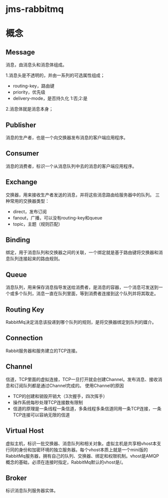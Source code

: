 # jms-rabbitmq

# 概念
## Message
消息，由消息头和消息体组成。

1.消息头是不透明的，并由一系列的可选属性组成；
  
  - routing-key，路由键
  - priority，优先级
  - delivery-mode，是否持久化 1:否;2:是

2.消息体就是消息本身；

## Publisher
消息的生产者，也是一个向交换器发布消息的客户端应用程序。

## Consumer
消息的消费者，标识一个从消息队列中去的消息的客户端应用程序。

## Exchange
交换器，用来接收生产者发送的消息，并将这些消息路由给服务器中的队列。
三种常用的交换器类型：

  - direct，发布订阅
  - fanout，广播，可以没有routing-key和queue
  - topic，主题（规则匹配）

## Binding
绑定，用于消息队列和交换器之间的关联，一个绑定就是基于路由键将交换器和消息队列连接起来的路由规则。

## Queue
消息队列，用来保存消息指导发送给消费者，是消息的容器，一个消息可发送到一个或多个队列，消息一直在队列里面，等到消费者连接到这个队列并将其取走。

## Routing Key
RabbitMq决定消息该投递到哪个队列的规则，是将交换器绑定到队列的媒介。

## Connection
Rabbit服务器和服务建立的TCP连接。

## Channel
信道，TCP里面的虚拟连接，TCP一旦打开就会创建Channel。发布消息、接收消息和订阅队列都是通过Channel完成的。
使用Channel的原因
  - TCP的创建和销毁开销大（3次握手，四次挥手）
  - 操作系统每秒处理TCP连接数有限制
  - 信道的原理是一条线程一条信道，多条线程多条信道同用一条TCP连接，一条TCP连接可以容纳无限的信道

## Virtual Host
虚拟主机，标识一批交换器、消息队列和相关对象。虚拟主机是共享相vhost本支行同的身份和加密环境的独立服务器。每个vhost本质上就是一个mini版的RabbitMq服务器，拥有自己的队列、交换器、绑定和权限机制。vhost是AMQP概念的基础，必须在连接时指定，RabbitMq默认的vhost是/。

## Broker
标识消息队列服务器实体。

